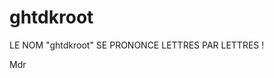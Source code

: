 # ghtdkroot
LE NOM "ghtdkroot" SE PRONONCE LETTRES PAR LETTRES !





































Mdr
